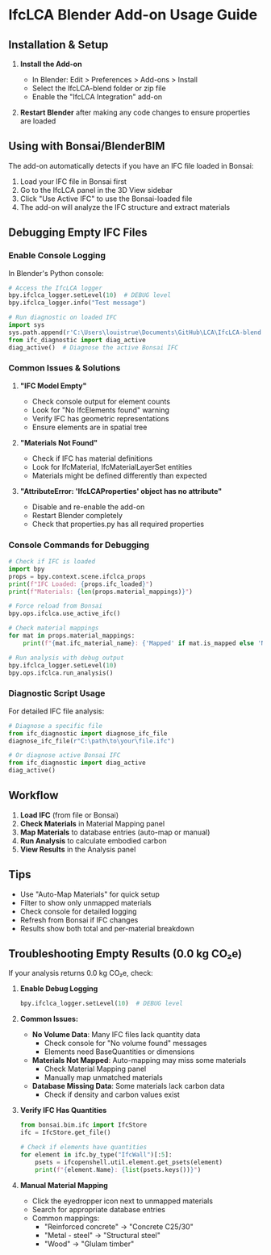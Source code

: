 # IfcLCA Blender Add-on Usage Guide

## Installation & Setup

1. **Install the Add-on**
   - In Blender: Edit > Preferences > Add-ons > Install
   - Select the IfcLCA-blend folder or zip file
   - Enable the "IfcLCA Integration" add-on

2. **Restart Blender** after making any code changes to ensure properties are loaded

## Using with Bonsai/BlenderBIM

The add-on automatically detects if you have an IFC file loaded in Bonsai:

1. Load your IFC file in Bonsai first
2. Go to the IfcLCA panel in the 3D View sidebar
3. Click "Use Active IFC" to use the Bonsai-loaded file
4. The add-on will analyze the IFC structure and extract materials

## Debugging Empty IFC Files

### Enable Console Logging

In Blender's Python console:
```python
# Access the IfcLCA logger
bpy.ifclca_logger.setLevel(10)  # DEBUG level
bpy.ifclca_logger.info("Test message")

# Run diagnostic on loaded IFC
import sys
sys.path.append(r'C:\Users\louistrue\Documents\GitHub\LCA\IfcLCA-blend')
from ifc_diagnostic import diag_active
diag_active()  # Diagnose the active Bonsai IFC
```

### Common Issues & Solutions

1. **"IFC Model Empty"**
   - Check console output for element counts
   - Look for "No IfcElements found" warning
   - Verify IFC has geometric representations
   - Ensure elements are in spatial tree

2. **"Materials Not Found"**
   - Check if IFC has material definitions
   - Look for IfcMaterial, IfcMaterialLayerSet entities
   - Materials might be defined differently than expected

3. **"AttributeError: 'IfcLCAProperties' object has no attribute"**
   - Disable and re-enable the add-on
   - Restart Blender completely
   - Check that properties.py has all required properties

### Console Commands for Debugging

```python
# Check if IFC is loaded
import bpy
props = bpy.context.scene.ifclca_props
print(f"IFC Loaded: {props.ifc_loaded}")
print(f"Materials: {len(props.material_mappings)}")

# Force reload from Bonsai
bpy.ops.ifclca.use_active_ifc()

# Check material mappings
for mat in props.material_mappings:
    print(f"{mat.ifc_material_name}: {'Mapped' if mat.is_mapped else 'Not mapped'}")

# Run analysis with debug output
bpy.ifclca_logger.setLevel(10)
bpy.ops.ifclca.run_analysis()
```

### Diagnostic Script Usage

For detailed IFC file analysis:
```python
# Diagnose a specific file
from ifc_diagnostic import diagnose_ifc_file
diagnose_ifc_file(r"C:\path\to\your\file.ifc")

# Or diagnose active Bonsai IFC
from ifc_diagnostic import diag_active
diag_active()
```

## Workflow

1. **Load IFC** (from file or Bonsai)
2. **Check Materials** in Material Mapping panel
3. **Map Materials** to database entries (auto-map or manual)
4. **Run Analysis** to calculate embodied carbon
5. **View Results** in the Analysis panel

## Tips

- Use "Auto-Map Materials" for quick setup
- Filter to show only unmapped materials
- Check console for detailed logging
- Refresh from Bonsai if IFC changes
- Results show both total and per-material breakdown

## Troubleshooting Empty Results (0.0 kg CO₂e)

If your analysis returns 0.0 kg CO₂e, check:

1. **Enable Debug Logging**
   ```python
   bpy.ifclca_logger.setLevel(10)  # DEBUG level
   ```

2. **Common Issues:**
   - **No Volume Data**: Many IFC files lack quantity data
     - Check console for "No volume found" messages
     - Elements need BaseQuantities or dimensions
   - **Materials Not Mapped**: Auto-mapping may miss some materials
     - Check Material Mapping panel
     - Manually map unmatched materials
   - **Database Missing Data**: Some materials lack carbon data
     - Check if density and carbon values exist

3. **Verify IFC Has Quantities**
   ```python
   from bonsai.bim.ifc import IfcStore
   ifc = IfcStore.get_file()
   
   # Check if elements have quantities
   for element in ifc.by_type("IfcWall")[:5]:
       psets = ifcopenshell.util.element.get_psets(element)
       print(f"{element.Name}: {list(psets.keys())}")
   ```

4. **Manual Material Mapping**
   - Click the eyedropper icon next to unmapped materials
   - Search for appropriate database entries
   - Common mappings:
     - "Reinforced concrete" → "Concrete C25/30"
     - "Metal - steel" → "Structural steel"
     - "Wood" → "Glulam timber" 